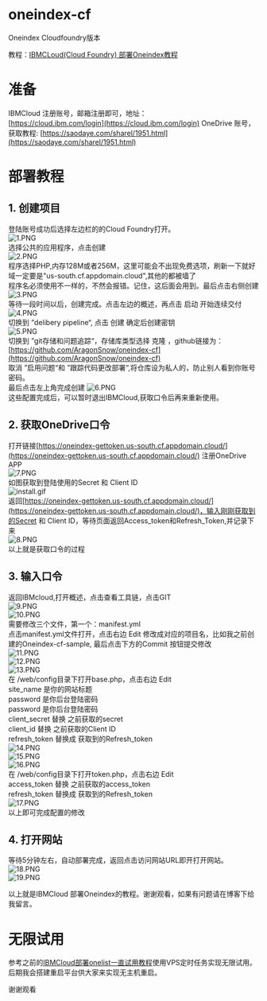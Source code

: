 # oneindex-cf
Oneindex Cloudfoundry版本

教程：[IBMCLoud(Cloud Foundry) 部署Oneindex教程](https://hexo.aragon.wang/2019/12/14/IBMCLoud-Cloud-Foundry-%E9%83%A8%E7%BD%B2Oneindex%E6%95%99%E7%A8%8B/)

# 准备
IBMCloud 注册账号，邮箱注册即可，地址：<br>
[https://cloud.ibm.com/login](https://cloud.ibm.com/login)
OneDrive 账号，获取教程:
[https://saodaye.com/sharel/1951.html](https://saodaye.com/sharel/1951.html)

# 部署教程
## 1. 创建项目
登陆账号成功后选择左边栏的的Cloud Foundry打开。<br>
![1.PNG](https://i.loli.net/2019/12/14/dLvz8bTeYmuBtrZ.png)<br>
选择公共的应用程序，点击创建<br>
![2.PNG](https://i.loli.net/2019/12/14/wHWDaTkGcKgI8Ns.png)<br>
程序选择PHP,内存128M或者256M，这里可能会不出现免费选项，刷新一下就好<br>
域一定要是"us-south.cf.appdomain.cloud",其他的都被墙了<br>
程序名必须使用不一样的，不然会报错。记住，这后面会用到。最后点击右侧创建<br>
![3.PNG](https://i.loli.net/2019/12/14/cQgKIDLiqlCfa8O.png)<br>
等待一段时间以后，创建完成。点击左边的概述，再点击 启动 开始连续交付<br>
![4.PNG](https://i.loli.net/2019/12/14/BKUtnRFjaufTxVd.png)<br>
切换到 ”delibery pipeline“, 点击 创建 确定后创建密钥<br>
![5.PNG](https://i.loli.net/2019/12/14/iZ87pBak9FnGSoR.png)<br>
切换到 ”git存储和问题追踪“，存储库类型选择 克隆 ，github链接为：<br>
[https://github.com/AragonSnow/oneindex-cf](https://github.com/AragonSnow/oneindex-cf)<br>
取消 ”启用问题“和 ”跟踪代码更改部署“,将仓库设为私人的，防止别人看到你账号密码。<br>
最后点击左上角完成创建
![6.PNG](https://i.loli.net/2019/12/14/7Ci4UFAm9JqjwN3.png)<br>
这些配置完成后，可以暂时退出IBMCloud,获取口令后再来重新使用。


## 2. 获取OneDrive口令
打开链接[https://oneindex-gettoken.us-south.cf.appdomain.cloud/](https://oneindex-gettoken.us-south.cf.appdomain.cloud/) 注册OneDrive APP<br>
![7.PNG](https://i.loli.net/2019/12/14/osgDlvH93nu5Ym8.png)<br>
如图获取到登陆使用的Secret 和 Client ID<br>
![install.gif](https://i.loli.net/2019/12/14/7aIH1oJicbD4Twk.gif)<br>
返回[https://oneindex-gettoken.us-south.cf.appdomain.cloud/](https://oneindex-gettoken.us-south.cf.appdomain.cloud/)，输入刚刚获取到的Secret 和 Client ID，等待页面返回Access_token和Refresh_Token,并记录下来<br>
![8.PNG](https://i.loli.net/2019/12/14/AejKvC5duGfLl1D.png)<br>
以上就是获取口令的过程

## 3. 输入口令
返回IBMcloud,打开概述，点击查看工具链，点击GIT<br>
![9.PNG](https://i.loli.net/2019/12/14/MYpTNEnDmcaAvZX.png)<br>
![10.PNG](https://i.loli.net/2019/12/14/aeyCXiNEU7oAOBj.png)<br>
需要修改三个文件，第一个：manifest.yml<br>
点击manifest.yml文件打开，点击右边 Edit 修改成对应的项目名，比如我之前创建的Oneindex-cf-sample, 最后点击下方的Commit 按钮提交修改<br>
![11.PNG](https://i.loli.net/2019/12/14/teRxLOwoAE2klIG.png)<br>
![12.PNG](https://i.loli.net/2019/12/14/OcMNWHhyf85CBTo.png)<br>
![13.PNG](https://i.loli.net/2019/12/14/rytiRJbYk5jwZXh.png)<br>
在 /web/config目录下打开base.php，点击右边 Edit<br>
site_name 是你的网站标题<br>
password 是你后台登陆密码<br>
password 是你后台登陆密码<br>
client_secret 替换 之前获取的secret<br>
client_id 替换 之前获取的Client ID<br>
refresh_token 替换成 获取到的Refresh_token<br>
![14.PNG](https://i.loli.net/2019/12/14/L6K2RpsCJyMbnxv.png)<br>
![15.PNG](https://i.loli.net/2019/12/14/YIMc2jzk8XDtNmE.png)<br>
![16.PNG](https://i.loli.net/2019/12/14/jgtRZ2UCecWk1oL.png)<br>
在 /web/config目录下打开token.php，点击右边 Edit<br>
access_token 替换 之前获取的access_token<br>
refresh_token 替换成 获取到的Refresh_token<br>
![17.PNG](https://i.loli.net/2019/12/14/d3y8hJIc5YXRtlD.png)<br>
以上即可完成配置的修改

## 4. 打开网站
等待5分钟左右，自动部署完成，返回点击访问网站URL即开打开网站。<br>
![18.PNG](https://i.loli.net/2019/12/14/I7PWfmEG8reVubl.png)<br>
![19.PNG](https://i.loli.net/2019/12/14/FR4UhQ7rKq5be2j.png)<br>

以上就是IBMCloud 部署Oneindex的教程。谢谢观看，如果有问题请在博客下给我留言。

# 无限试用
参考之前的[IBMCloud部署onelist一直试用教程](https://hexo.aragon.wang/2019/08/28/IBMCloud%E9%83%A8%E7%BD%B2onelist%E4%B8%80%E7%9B%B4%E8%AF%95%E7%94%A8%E6%95%99%E7%A8%8B/)使用VPS定时任务实现无限试用。
后期我会搭建重启平台供大家来实现无主机重启。

谢谢观看
